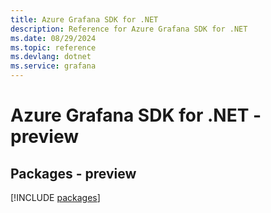```yaml
---
title: Azure Grafana SDK for .NET
description: Reference for Azure Grafana SDK for .NET
ms.date: 08/29/2024
ms.topic: reference
ms.devlang: dotnet
ms.service: grafana
---
```

# Azure Grafana SDK for .NET - preview
## Packages - preview
[!INCLUDE [packages](grafana-index.md)]